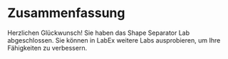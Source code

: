 # Zusammenfassung

Herzlichen Glückwunsch! Sie haben das Shape Separator Lab abgeschlossen. Sie können in LabEx weitere Labs ausprobieren, um Ihre Fähigkeiten zu verbessern.
